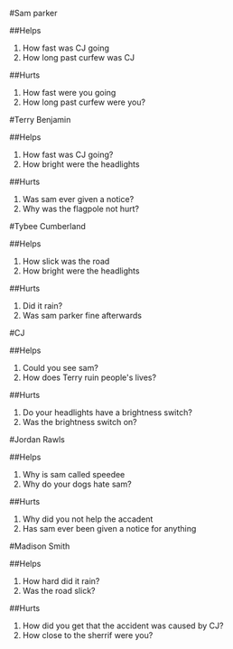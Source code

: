 #Sam parker

##Helps
  1. How fast was CJ going
  1. How long past curfew was CJ
  
##Hurts
  1. How fast were you going
  1. How long past curfew were you?

#Terry Benjamin

##Helps
  1. How fast was CJ going?
  1. How bright were the headlights

##Hurts
  1. Was sam ever given a notice?
  1. Why was the flagpole not hurt?

#Tybee Cumberland

##Helps
  1. How slick was the road
  1. How bright were the headlights

##Hurts
  1. Did it rain?
  1. Was sam parker fine afterwards


#CJ

##Helps
  1. Could you see sam?
  1. How does Terry ruin people's lives?

##Hurts
  1. Do your headlights have a brightness switch?
  1. Was the brightness switch on?

#Jordan Rawls

##Helps
  1. Why is sam called speedee
  1. Why do your dogs hate sam?

##Hurts
  1. Why did you not help the accadent
  1. Has sam ever been given a notice for anything

#Madison Smith

##Helps
  1. How hard did it rain?
  1. Was the road slick?

##Hurts
  1. How did you get that the accident was caused by CJ?
  1. How close to the sherrif were you?
